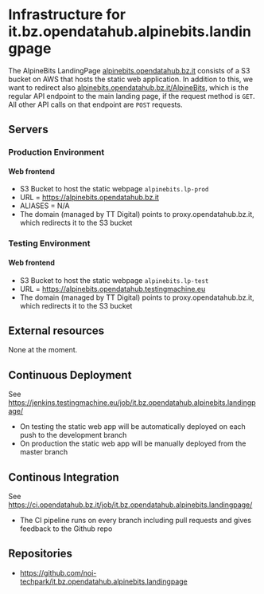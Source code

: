 # Infrastructure for it.bz.opendatahub.alpinebits.landingpage

The AlpineBits LandingPage
[alpinebits.opendatahub.bz.it](https://alpinebits.opendatahub.bz.it) consists of
a S3 bucket on AWS that hosts the static web application. In addition to this,
we want to redirect also
[alpinebits.opendatahub.bz.it/AlpineBits](https://alpinebits.opendatahub.bz.it/AlpineBits),
which is the regular API endpoint to the main landing page, if the request
method is `GET`. All other API calls on that endpoint are `POST` requests.

## Servers

### Production Environment
#### Web frontend
- S3 Bucket to host the static webpage `alpinebits.lp-prod`
- URL = https://alpinebits.opendatahub.bz.it
- ALIASES = N/A
- The domain (managed by TT Digital) points to proxy.opendatahub.bz.it, which redirects it to the S3 bucket

### Testing Environment
#### Web frontend
- S3 Bucket to host the static webpage `alpinebits.lp-test`
- URL = https://alpinebits.opendatahub.testingmachine.eu
- The domain (managed by TT Digital) points to proxy.opendatahub.bz.it, which redirects it to the S3 bucket

## External resources
None at the moment.

## Continuous Deployment
See https://jenkins.testingmachine.eu/job/it.bz.opendatahub.alpinebits.landingpage/

- On testing the static web app will be automatically deployed on each push to the development branch
- On production the static web app will be manually deployed from the master branch

## Continous Integration
See https://ci.opendatahub.bz.it/job/it.bz.opendatahub.alpinebits.landingpage/

- The CI pipeline runs on every branch including pull requests and gives feedback to the Github repo

## Repositories
- https://github.com/noi-techpark/it.bz.opendatahub.alpinebits.landingpage

